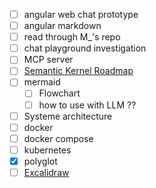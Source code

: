 - [ ] angular web chat prototype 
- [ ] angular markdown
- [ ] read through M_'s repo
- [ ] chat playground investigation
- [ ] MCP server
- [ ] [Semantic Kernel Roadmap](../../Working/Semantic%20Kernel/Roadmaps.md)
- [ ] mermaid
	- [ ] Flowchart
	- [ ] how to use with LLM ??
- [ ] Systeme architecture 
- [ ] docker
- [ ] docker compose
- [ ] kubernetes
- [x] polyglot
- [ ] [Excalidraw](https://excalidraw.com/)